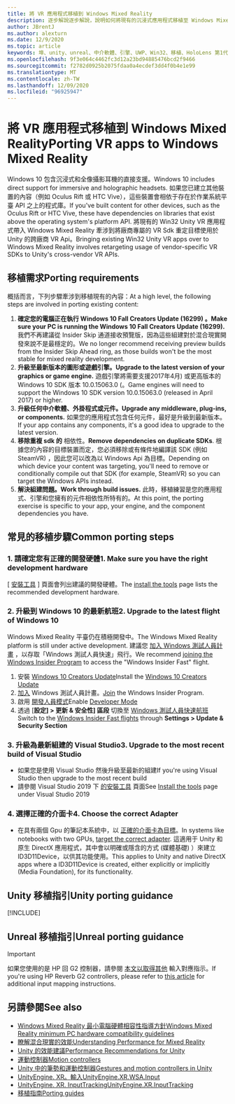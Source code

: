 ```yaml
---
title: 將 VR 應用程式移植到 Windows Mixed Reality
description: 逐步解說逐步解說，說明如何將現有的沉浸式應用程式移植至 Windows Mixed Reality。
author: JBrentJ
ms.author: alexturn
ms.date: 12/9/2020
ms.topic: article
keywords: 埠、unity、unreal、中介軟體、引擎、UWP、Win32、移植、HoloLens 第1代、混合現實耳機、windows mixed reality 耳機、遷移、Windows 10、輸入對應、
ms.openlocfilehash: 9f3e064c4462fc3d12a23bd94885476bcd2f9466
ms.sourcegitcommit: f2782d0925b2075fdaa0a4ecdef3dd4f0b4e1e99
ms.translationtype: MT
ms.contentlocale: zh-TW
ms.lasthandoff: 12/09/2020
ms.locfileid: "96925947"
---
```

# <a name="porting-vr-apps-to-windows-mixed-reality"></a><span data-ttu-id="cccfb-104">將 VR 應用程式移植到 Windows Mixed Reality</span><span class="sxs-lookup"><span data-stu-id="cccfb-104">Porting VR apps to Windows Mixed Reality</span></span>

<span data-ttu-id="cccfb-105">Windows 10 包含沉浸式和全像攝影耳機的直接支援。</span><span class="sxs-lookup"><span data-stu-id="cccfb-105">Windows 10 includes direct support for immersive and holographic headsets.</span></span> <span data-ttu-id="cccfb-106">如果您已建立其他裝置的內容（例如 Oculus Rift 或 HTC Vive），這些裝置會相依于存在於作業系統平臺 API 之上的程式庫。</span><span class="sxs-lookup"><span data-stu-id="cccfb-106">If you've built content for other devices, such as the Oculus Rift or HTC Vive, these have dependencies on libraries that exist above the operating system's platform API.</span></span> <span data-ttu-id="cccfb-107">將現有的 Win32 Unity VR 應用程式帶入 Windows Mixed Reality 牽涉到將廠商專屬的 VR Sdk 重定目標使用於 Unity 的跨廠商 VR Api。</span><span class="sxs-lookup"><span data-stu-id="cccfb-107">Bringing existing Win32 Unity VR apps over to Windows Mixed Reality involves retargeting usage of vendor-specific VR SDKs to Unity's cross-vendor VR APIs.</span></span>

## <a name="porting-requirements"></a><span data-ttu-id="cccfb-108">移植需求</span><span class="sxs-lookup"><span data-stu-id="cccfb-108">Porting requirements</span></span>

<span data-ttu-id="cccfb-109">概括而言，下列步驟牽涉到移植現有的內容：</span><span class="sxs-lookup"><span data-stu-id="cccfb-109">At a high level, the following steps are involved in porting existing content:</span></span>
1. <span data-ttu-id="cccfb-110">**確定您的電腦正在執行 Windows 10 Fall Creators Update (16299) 。**</span><span class="sxs-lookup"><span data-stu-id="cccfb-110">**Make sure your PC is running the Windows 10 Fall Creators Update (16299).**</span></span> <span data-ttu-id="cccfb-111">我們不再建議從 Insider Skip 通道接收預覽版，因為這些組建對於混合現實開發來說不是最穩定的。</span><span class="sxs-lookup"><span data-stu-id="cccfb-111">We no longer recommend receiving preview builds from the Insider Skip Ahead ring, as those builds won't be the most stable for mixed reality development.</span></span>
2. <span data-ttu-id="cccfb-112">**升級至最新版本的圖形或遊戲引擎。**</span><span class="sxs-lookup"><span data-stu-id="cccfb-112">**Upgrade to the latest version of your graphics or game engine.**</span></span> <span data-ttu-id="cccfb-113">遊戲引擎將需要支援2017年4月) 或更高版本的 Windows 10 SDK 版本 10.0.15063.0 (。</span><span class="sxs-lookup"><span data-stu-id="cccfb-113">Game engines will need to support the Windows 10 SDK version 10.0.15063.0 (released in April 2017) or higher.</span></span>
3. <span data-ttu-id="cccfb-114">**升級任何中介軟體、外掛程式或元件。**</span><span class="sxs-lookup"><span data-stu-id="cccfb-114">**Upgrade any middleware, plug-ins, or components.**</span></span> <span data-ttu-id="cccfb-115">如果您的應用程式包含任何元件，最好是升級到最新版本。</span><span class="sxs-lookup"><span data-stu-id="cccfb-115">If your app contains any components, it's a good idea to upgrade to the latest version.</span></span>
4. <span data-ttu-id="cccfb-116">**移除重複 sdk 的** 相依性。</span><span class="sxs-lookup"><span data-stu-id="cccfb-116">**Remove dependencies on duplicate SDKs**.</span></span> <span data-ttu-id="cccfb-117">根據您的內容的目標裝置而定，您必須移除或有條件地編譯該 SDK (例如 SteamVR) ，因此您可以改為以 Windows Api 為目標。</span><span class="sxs-lookup"><span data-stu-id="cccfb-117">Depending on which device your content was targeting, you'll need to remove or conditionally compile out that SDK (for example, SteamVR) so you can target the Windows APIs instead.</span></span>
5. <span data-ttu-id="cccfb-118">**解決組建問題。**</span><span class="sxs-lookup"><span data-stu-id="cccfb-118">**Work through build issues.**</span></span> <span data-ttu-id="cccfb-119">此時，移植練習是您的應用程式、引擎和您擁有的元件相依性所特有的。</span><span class="sxs-lookup"><span data-stu-id="cccfb-119">At this point, the porting exercise is specific to your app, your engine, and the component dependencies you have.</span></span>

## <a name="common-porting-steps"></a><span data-ttu-id="cccfb-120">常見的移植步驟</span><span class="sxs-lookup"><span data-stu-id="cccfb-120">Common porting steps</span></span>

### <a name="1-make-sure-you-have-the-right-development-hardware"></a><span data-ttu-id="cccfb-121">1. 請確定您有正確的開發硬體</span><span class="sxs-lookup"><span data-stu-id="cccfb-121">1. Make sure you have the right development hardware</span></span>

<span data-ttu-id="cccfb-122">[ [安裝工具](../install-the-tools.md#immersive-vr-headset-requirements) ] 頁面會列出建議的開發硬體。</span><span class="sxs-lookup"><span data-stu-id="cccfb-122">The [install the tools](../install-the-tools.md#immersive-vr-headset-requirements) page lists the recommended development hardware.</span></span>

### <a name="2-upgrade-to-the-latest-flight-of-windows-10"></a><span data-ttu-id="cccfb-123">2. 升級到 Windows 10 的最新航班</span><span class="sxs-lookup"><span data-stu-id="cccfb-123">2. Upgrade to the latest flight of Windows 10</span></span>

<span data-ttu-id="cccfb-124">Windows Mixed Reality 平臺仍在積極開發中。</span><span class="sxs-lookup"><span data-stu-id="cccfb-124">The Windows Mixed Reality platform is still under active development.</span></span> <span data-ttu-id="cccfb-125">建議您 [加入 Windows 測試人員計畫](https://insider.windows.com/) ，以存取「Windows 測試人員快速」飛行。</span><span class="sxs-lookup"><span data-stu-id="cccfb-125">We recommend [joining the Windows Insider Program](https://insider.windows.com/) to access the "Windows Insider Fast" flight.</span></span>
1. <span data-ttu-id="cccfb-126">安裝 [Windows 10 Creators Update](https://www.microsoft.com/software-download/windows10)</span><span class="sxs-lookup"><span data-stu-id="cccfb-126">Install the [Windows 10 Creators Update](https://www.microsoft.com/software-download/windows10)</span></span>
2. <span data-ttu-id="cccfb-127">[加入](https://insider.windows.com/) Windows 測試人員計畫。</span><span class="sxs-lookup"><span data-stu-id="cccfb-127">[Join](https://insider.windows.com/) the Windows Insider Program.</span></span>
3. <span data-ttu-id="cccfb-128">啟用 [開發人員模式](https://docs.microsoft.com/windows/uwp/get-started/enable-your-device-for-development)</span><span class="sxs-lookup"><span data-stu-id="cccfb-128">Enable [Developer Mode](https://docs.microsoft.com/windows/uwp/get-started/enable-your-device-for-development)</span></span>
4. <span data-ttu-id="cccfb-129">透過 [**設定] > 更新 & 安全性] 區段** 切換至 [Windows 測試人員快速航班](https://blogs.technet.microsoft.com/uktechnet/2016/07/01/joining-insider-preview)</span><span class="sxs-lookup"><span data-stu-id="cccfb-129">Switch to the [Windows Insider Fast flights](https://blogs.technet.microsoft.com/uktechnet/2016/07/01/joining-insider-preview) through **Settings > Update & Security Section**</span></span>

### <a name="3-upgrade-to-the-most-recent-build-of-visual-studio"></a><span data-ttu-id="cccfb-130">3. 升級為最新組建的 Visual Studio</span><span class="sxs-lookup"><span data-stu-id="cccfb-130">3. Upgrade to the most recent build of Visual Studio</span></span>
* <span data-ttu-id="cccfb-131">如果您是使用 Visual Studio 然後升級至最新的組建</span><span class="sxs-lookup"><span data-stu-id="cccfb-131">If you're using Visual Studio then upgrade to the most recent build</span></span>
* <span data-ttu-id="cccfb-132">請參閱 Visual Studio 2019 下 [的安裝工具](../install-the-tools.md#installation-checklist) 頁面</span><span class="sxs-lookup"><span data-stu-id="cccfb-132">See [Install the tools](../install-the-tools.md#installation-checklist) page under Visual Studio 2019</span></span>

### <a name="4-choose-the-correct-adapter"></a><span data-ttu-id="cccfb-133">4. 選擇正確的介面卡</span><span class="sxs-lookup"><span data-stu-id="cccfb-133">4. Choose the correct Adapter</span></span>
* <span data-ttu-id="cccfb-134">在具有兩個 Gpu 的筆記本系統中，以 [正確的介面卡為目標](../native/rendering-in-directx.md#hybrid-graphics-pcs-and-mixed-reality-applications)。</span><span class="sxs-lookup"><span data-stu-id="cccfb-134">In systems like notebooks with two GPUs, [target the correct adapter](../native/rendering-in-directx.md#hybrid-graphics-pcs-and-mixed-reality-applications).</span></span> <span data-ttu-id="cccfb-135">這適用于 Unity 和原生 DirectX 應用程式，其中會以明確或隱含的方式 (媒體基礎) ）來建立 ID3D11Device，以供其功能使用。</span><span class="sxs-lookup"><span data-stu-id="cccfb-135">This applies to Unity and native DirectX apps where a ID3D11Device is created, either explicitly or implicitly (Media Foundation), for its functionality.</span></span>

## <a name="unity-porting-guidance"></a><span data-ttu-id="cccfb-136">Unity 移植指引</span><span class="sxs-lookup"><span data-stu-id="cccfb-136">Unity porting guidance</span></span>

[!INCLUDE[](includes/unity-porting-guidance.md)]

## <a name="unreal-porting-guidance"></a><span data-ttu-id="cccfb-137">Unreal 移植指引</span><span class="sxs-lookup"><span data-stu-id="cccfb-137">Unreal porting guidance</span></span>

> [!IMPORTANT]
> <span data-ttu-id="cccfb-138">如果您使用的是 HP 回 G2 控制器，請參閱 [本文以取得其他](../unreal/unreal-reverb-g2-controllers.md) 輸入對應指示。</span><span class="sxs-lookup"><span data-stu-id="cccfb-138">If you're using HP Reverb G2 controllers, please refer to [this article](../unreal/unreal-reverb-g2-controllers.md) for additional input mapping instructions.</span></span>

## <a name="see-also"></a><span data-ttu-id="cccfb-139">另請參閱</span><span class="sxs-lookup"><span data-stu-id="cccfb-139">See also</span></span>
* [<span data-ttu-id="cccfb-140">Windows Mixed Reality 最小電腦硬體相容性指導方針</span><span class="sxs-lookup"><span data-stu-id="cccfb-140">Windows Mixed Reality minimum PC hardware compatibility guidelines</span></span>](https://docs.microsoft.com/windows/mixed-reality/enthusiast-guide/windows-mixed-reality-minimum-pc-hardware-compatibility-guidelines)
* [<span data-ttu-id="cccfb-141">瞭解混合現實的效能</span><span class="sxs-lookup"><span data-stu-id="cccfb-141">Understanding Performance for Mixed Reality</span></span>](../platform-capabilities-and-apis/understanding-performance-for-mixed-reality.md)
* [<span data-ttu-id="cccfb-142">Unity 的效能建議</span><span class="sxs-lookup"><span data-stu-id="cccfb-142">Performance Recommendations for Unity</span></span>](../unity/performance-recommendations-for-unity.md)
* [<span data-ttu-id="cccfb-143">運動控制器</span><span class="sxs-lookup"><span data-stu-id="cccfb-143">Motion controllers</span></span>](../../design/motion-controllers.md)
* [<span data-ttu-id="cccfb-144">Unity 中的筆勢和運動控制器</span><span class="sxs-lookup"><span data-stu-id="cccfb-144">Gestures and motion controllers in Unity</span></span>](../unity/gestures-and-motion-controllers-in-unity.md)
* [<span data-ttu-id="cccfb-145">UnityEngine. XR。輸入</span><span class="sxs-lookup"><span data-stu-id="cccfb-145">UnityEngine.XR.WSA.Input</span></span>](https://docs.unity3d.com/ScriptReference/XR.WSA.Input.InteractionManager.html)
* [<span data-ttu-id="cccfb-146">UnityEngine. XR. InputTracking</span><span class="sxs-lookup"><span data-stu-id="cccfb-146">UnityEngine.XR.InputTracking</span></span>](https://docs.unity3d.com/ScriptReference/XR.InputTracking.html)
* [<span data-ttu-id="cccfb-147">移植指南</span><span class="sxs-lookup"><span data-stu-id="cccfb-147">Porting guides</span></span>](porting-guides.md)